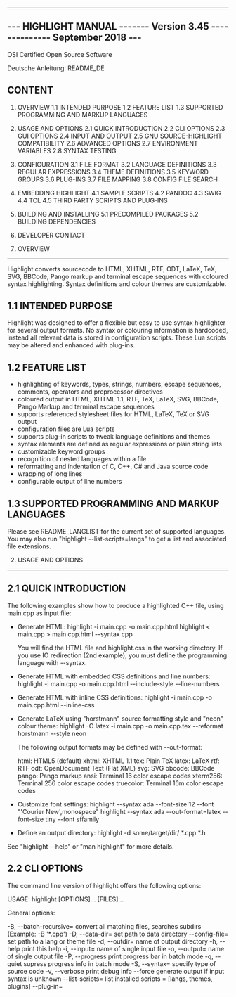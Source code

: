 -------------------------------------------------------------------------------
---  HIGHLIGHT MANUAL -------  Version 3.45   -------------- September 2018 ---
-------------------------------------------------------------------------------

OSI Certified Open Source Software

Deutsche Anleitung: README_DE

CONTENT
-------------------------------------------------------------------------------

1. OVERVIEW
   1.1 INTENDED PURPOSE
   1.2 FEATURE LIST
   1.3 SUPPORTED PROGRAMMING AND MARKUP LANGUAGES

2. USAGE AND OPTIONS
   2.1 QUICK INTRODUCTION
   2.2 CLI OPTIONS
   2.3 GUI OPTIONS
   2.4 INPUT AND OUTPUT
   2.5 GNU SOURCE-HIGHLIGHT COMPATIBILITY
   2.6 ADVANCED OPTIONS
   2.7 ENVIRONMENT VARIABLES
   2.8 SYNTAX TESTING

3. CONFIGURATION
   3.1 FILE FORMAT
   3.2 LANGUAGE DEFINITIONS 
   3.3 REGULAR EXPRESSIONS
   3.4 THEME DEFINITIONS
   3.5 KEYWORD GROUPS
   3.6 PLUG-INS
   3.7 FILE MAPPING
   3.8 CONFIG FILE SEARCH

4. EMBEDDING HIGHLIGHT
   4.1 SAMPLE SCRIPTS
   4.2 PANDOC
   4.3 SWIG
   4.4 TCL
   4.5 THIRD PARTY SCRIPTS AND PLUG-INS

5. BUILDING AND INSTALLING
   5.1 PRECOMPILED PACKAGES
   5.2 BUILDING DEPENDENCIES

6. DEVELOPER CONTACT


1. OVERVIEW
-------------------------------------------------------------------------------

Highlight converts sourcecode to HTML, XHTML, RTF, ODT, LaTeX, TeX, SVG, BBCode, 
Pango markup and terminal escape sequences with coloured syntax highlighting.
Syntax definitions and colour themes are customizable.


1.1 INTENDED PURPOSE
-------------------------------------------------------------------------------

Highlight was designed to offer a flexible but easy to use syntax highlighter
for several output formats. No syntax or colouring information is hardcoded,
instead all relevant data is stored in configuration scripts. These Lua scripts
may be altered and enhanced with plug-ins.


1.2 FEATURE LIST
-------------------------------------------------------------------------------

* highlighting of keywords, types, strings, numbers, escape sequences, comments,
  operators and preprocessor directives
* coloured output in HTML, XHTML 1.1, RTF, TeX, LaTeX, SVG, BBCode, Pango Markup 
  and terminal escape sequences
* supports referenced stylesheet files for HTML, LaTeX, TeX or SVG output
* configuration files are Lua scripts
* supports plug-in scripts to tweak language definitions and themes
* syntax elements are defined as regular expressions or plain string lists
* customizable keyword groups
* recognition of nested languages within a file
* reformatting and indentation of C, C++, C# and Java source code
* wrapping of long lines
* configurable output of line numbers


1.3 SUPPORTED PROGRAMMING AND MARKUP LANGUAGES
-------------------------------------------------------------------------------

Please see README_LANGLIST for the current set of supported languages.
You may also run "highlight --list-scripts=langs" to get a list and associated
file extensions.


2. USAGE AND OPTIONS
-------------------------------------------------------------------------------

2.1 QUICK INTRODUCTION
-------------------------------------------------------------------------------

The following examples show how to produce a highlighted C++ file, using 
main.cpp as input file:

- Generate HTML:
  highlight -i main.cpp -o main.cpp.html
  highlight < main.cpp > main.cpp.html --syntax cpp

  You will find the HTML file and highlight.css in the working directory.
  If you use IO redirection (2nd example), you must define the programming
  language with --syntax.

- Generate HTML with embedded CSS definitions and line numbers:
  highlight -i main.cpp -o main.cpp.html --include-style --line-numbers

- Generate HTML with inline CSS definitions:
  highlight -i main.cpp -o main.cpp.html --inline-css

- Generate LaTeX using "horstmann" source formatting style and "neon" colour
  theme: 
  highlight -O latex -i main.cpp -o main.cpp.tex --reformat horstmann --style neon

  The following output formats may be defined with --out-format:
  
  html:      HTML5 (default)
  xhtml:     XHTML 1.1
  tex:       Plain TeX
  latex:     LaTeX
  rtf:       RTF
  odt:       OpenDocument Text (Flat XML)
  svg:       SVG
  bbcode:    BBCode
  pango:     Pango markup
  ansi:      Terminal 16 color escape codes
  xterm256:  Terminal 256 color escape codes
  truecolor: Terminal 16m color escape codes

- Customize font settings:
  highlight --syntax ada --font-size 12 --font "'Courier New',monospace"
  highlight --syntax ada --out-format=latex --font-size tiny --font sffamily

- Define an output directory:
  highlight -d some/target/dir/ *.cpp *.h

See "highlight --help" or "man highlight" for more details.


2.2 CLI OPTIONS
-------------------------------------------------------------------------------

The command line version of highlight offers the following options:

USAGE: highlight [OPTIONS]... [FILES]...

General options:

 -B, --batch-recursive=<wc>     convert all matching files, searches subdirs
                                  (Example: -B '*.cpp')
 -D, --data-dir=<directory>     set path to data directory
     --config-file=<file>       set path to a lang or theme file
 -d, --outdir=<directory>       name of output directory
 -h, --help                     print this help
 -i, --input=<file>             name of single input file
 -o, --output=<file>            name of single output file
 -P, --progress                 print progress bar in batch mode
 -q, --quiet                    supress progress info in batch mode
 -S, --syntax=<type>            specify type of source code
 -v, --verbose                  print debug info
     --force                    generate output if input syntax is unknown
     --list-scripts=<type>      list installed scripts
                                  <type> = [langs, themes, plugins]
     --plug-in=<script>         execute Lua plug-in script; repeat option to
                                  execute multiple plug-ins
     --plug-in-param=<value>    set plug-in input parameter
     --print-config             print path configuration
     --print-style              print stylesheet only (see --style-outfile)
     --skip=<list>              ignore listed unknown file types
                                  (Example: --skip='bak;c~;h~')
     --start-nested=<lang>      define nested language which starts input
                                  without opening delimiter
     --stdout                   output to stdout (batch mode, --print-style)
     --validate-input           test if input is text, remove Unicode BOM
     --version                  print version and copyright information


Output formatting options:

 -O, --out-format=<format>      output file in given format
                                  <format>=[html, xhtml, latex, tex, odt, rtf,
                                  ansi, xterm256, truecolor, bbcode, pango, svg]
 -c, --style-outfile=<file>     name of style file or print to stdout, if
                                  'stdout' is given as file argument
 -e, --style-infile=<file>      to be included in style-outfile (deprecated)
                                  use a plug-in file instead
 -f, --fragment                 omit document header and footer
 -F, --reformat=<style>         reformats and indents output in given style
                                  <style> = [allman, banner, gnu,
                                  horstmann, java, kr, linux, mozilla, otbs, vtk,
                                  stroustrup, whitesmith, google, pico, lisp]
 -I, --include-style            include style definition in output file
 -J, --line-length=<num>        line length before wrapping (see -V, -W)
 -j, --line-number-length=<num> line number width incl. left padding (default: 5)
 -k, --font=<font>              set font (specific to output format)
 -K, --font-size=<num?>         set font size (specific to output format)
 -l, --line-numbers             print line numbers in output file
 -m, --line-number-start=<cnt>  start line numbering with cnt (assumes -l)
 -s, --style=<style>            set colour style (theme). See --base16
 -t, --replace-tabs=<num>       replace tabs by <num> spaces
 -T, --doc-title=<title>        document title
 -u, --encoding=<enc>           set output encoding which matches input file
                                  encoding; omit encoding info if set to NONE
 -V, --wrap-simple              wrap lines after 80 (default) characters w/o
                                  indenting function parameters and statements
 -W, --wrap                     wrap lines after 80 (default) characters
     --wrap-no-numbers          omit line numbers of wrapped lines
                                  (assumes -l)
 -z, --zeroes                   pad line numbers with 0's
     --base16                   use a theme of the Base16 collection
     --delim-cr                 set CR as end-of-line delimiter (MacOS 9)
     --keep-injections          output plug-in injections in spite of -f
     --kw-case=<case>           change case of case insensitive keywords
                                  <case> =  [upper, lower, capitalize]
     --no-trailing-nl           omit trailing newline
     --no-version-info          omit version info comment


(X)HTML output options:

 -a, --anchors                  attach anchor to line numbers
 -y, --anchor-prefix=<str>      set anchor name prefix
 -N, --anchor-filename          use input file name as anchor prefix
 -C, --print-index              print index with hyperlinks to output files
 -n, --ordered-list             print lines as ordered list items
     --class-name=<name>        set CSS class name prefix;
                                  omit class name if set to NONE
     --inline-css               output CSS within each tag (verbose output)
     --enclose-pre              enclose fragmented output with pre tag 
                                  (assumes -f)


LaTeX output options:

 -b, --babel                    disable Babel package shorthands
 -r, --replace-quotes           replace double quotes by \dq{}
     --beamer                   adapt output for the Beamer package
     --pretty-symbols           improve appearance of brackets and other symbols


RTF output options:

     --page-color               include page color attributes
 -x, --page-size=<ps>           set page size 
                                  <ps> = [a3, a4, a5, b4, b5, b6, letter]
     --char-styles              include character stylesheets


SVG output options:

     --height                   set image height (units allowed)
     --width                    set image width (see --height)


GNU source-highlight compatibility options:

     --doc                      create stand alone document
     --no-doc                   cancel the --doc option
     --css=filename             the external style sheet filename
     --src-lang=STRING          source language
 -t, --tab=INT                  specify tab length
 -n, --line-number[=0]          number all output lines, optional padding
     --line-number-ref[=p]      number all output lines and generate an anchor,
                                  made of the specified prefix p + the line
                                  number  (default='line')
     --output-dir=path          output directory
     --failsafe                 if no language definition is found for the
                                  input, it is simply copied to the output
                                  
2.3 GUI OPTIONS
-------------------------------------------------------------------------------

The Graphical User Interface offers a subset of the CLI's features. It includes
a dynamic preview of the output file's apperarance. Please see screenshots and
screencasts on the project website.
Invoke highlight-gui with the --portable option to let it save its settings
in the binary's current directory (instead of using the registry).


2.4 INPUT AND OUTPUT
-------------------------------------------------------------------------------

If no input or output file name is defined by --input and --output options,
highlight will use stdin and stdout for file processing.
Since version 3.44, reading from stdin can also be triggered by the "-" option.

If no input filename is defined by --input or given at the prompt, highlight is
not able to determine the language type by means of the file extension (except
some scripting languages which are figured out by the shebang in the first input
line). In this case you have to pass highlight the language with --syntax
(this usually should be the file suffix of the source file).
Example: If you want to convert a Python file, highlight needs to load the
py.lang definition. The correct argument of --syntax would be "py".

highlight test.py
highlight < test.py --syntax py       # --syntax option necessary
cat test.py | highlight --syntax py

If there exist multiple suffixes (like C, cc, cpp, h for C++ - files),
they are mapped to a language definition in $CONF_DIR/filetypes.conf.

Highlight enters the batch processing mode if multiple input files are given
or if --batch-recursive is set.
In batch mode, highlight will save the generated files using the original
filename, appending the extension of the chosen output type.
If files in the input directories happen to share the same name, the output
files will be prefixed with their source path name.
The --out-dir option is recommended in batch mode. Use --quiet to improve
performance (recommended for usage in shell scripts).

HTML, TeX, LaTeX and SVG output
-------------------------------

The HTML, TeX, LaTeX and SVG output formats allow to reference a stylesheet
file which contains the formatting information.

In HTML and SVG output, this file contains CSS definitions and is saved as
'highlight.css'. In LaTeX and TeX, it contains macro definitions, and is saved
as 'highlight.sty'.

Name and path of the stylesheet may be modified with --style-outfile.
If the --outdir option is given, all generated output, including stylesheets,
are stored in this directory.

Use --include-style to embed the style information in the output documents
without referencing a stylesheet.

Referenced stylesheets have the advantage to share all formatting information
in a single file, which affects all referencing documents.

With --style-infile you define a file to be included in the final formatting
information of the document. This way you enhance or redefine the default
highlight style definitions without editing generated code.
Note: Using a plug-in script is the preferred way to enhance styling.

Terminal output:
----------------

Since there are limited colours defined for ANSI terminal output, there exists
only one hard coded colour theme with --out-format=ansi. You should therefore
use --out-format=xterm256 to enable output in 256 colours. The 256 colour mode
is supported by recent releases of xterm, rxvt and Putty (among others).
The latest terminal emulators also support 16m colors, this mode is enabled
with --out-format=truecolors.

highlight --out-format=ansi <inputfile> | less -R
highlight --out-format=xterm256 <inputfile> | less -R

Text processing:
----------------

If the language definition is specified as "txt", no highlighting takes place.

highlight -S txt --out-format=latex README > README.tex


2.5 GNU SOURCE-HIGHLIGHT COMPATIBILITY
-------------------------------------------------------------------------------

The command line interface is extensively harmonised with source-highlight
(http://www.gnu.org/software/src-highlite/).

The following highlight options have the same meaning as in source-highlight:
 --input, --output, --help, --version, --out-format, --title, --data-dir,
 --verbose, --quiet

These options were added to enhance compatibility:
 --css, --doc, --failsafe, --line-number, --line-number-ref, --no-doc, --tab,
 --output-dir, --src-lang

These switches provide a common highlighter interface for scripts, plugins etc.


2.6 ADVANCED OPTIONS
-------------------------------------------------------------------------------

Prevent parsing of binary input files
-------------------------------------

If highlight might process untrusted input, you can disable parsing of binary 
files using --validate-input. This flag causes highlight to match the input file 
header with a list of magic numbers. If a binary file type is detected, highlight 
quits with an error message. This switch also removes an UTF-8 BOM in the output.

Highlight nested code without starting delimiter
------------------------------------------------

If a file starts with an embedded code section which misses an appropriate opening
delimiter, the --start-nested option will switch to the nested language mode.
This can be useful with LuaTeX files:
highlight luatex.tex --latex --start-nested=inc_luatex

inc_luatex is a Lua language definition with TeX line comments.
The nested code section has to end with the ending delimiter defined in the host 
language definition.

Test new configuration scripts
------------------------------

The option --config-file helps to test new config files. The argument file must be
a lang or theme.

highlight --config-file xxx.lang --config-file yyy.theme -I

Debug language definitions
--------------------------

Use --verbose to display Lua and syntax data.

Remove an UTF8 BOM:
-------------------

Use --validate-input to get rid of UTF8 byte order marks.

Force output to stdout
----------------------

Use --stdout to write output files in batch mode to stdout.

Portable GUI (Windows build)
----------------------------

Invoke highlight-gui.exe with the --portable switch to save its configuration
in text files instead of the registry.


2.7 ENVIRONMENT VARIABLES
-------------------------------------------------------------------------------

The command line version recognizes these variables:

HIGHLIGHT_DATADIR: sets the path to highlight's configuration scripts
HIGHLIGHT_OPTIONS: may contain command line options, but no input file paths.

2.8 SYNTAX TESTING
-------------------------------------------------------------------------------

Since version 2.45, highlight supports special notations within comments to
test its syntax recognition. See README_TESTCASES for details.


3. CONFIGURATION
-------------------------------------------------------------------------------

3.1 FILE FORMAT
-------------------------------------------------------------------------------

Configuration files are Lua scripts. 
Please refer to http://www.lua.org/manual/5.1/manual.html for more details
about the Lua syntax.

These constructs are sufficient to edit the scripts:

Variable assigment:
name = value
(variables have no type, only values have)

Strings:
string1="string literal with escape: \n"
string2=[[raw string without escape sequence]]

If raw string content starts with "[" or ends with "]", pad the paranthesis
with space to avoid a syntax error. Highlight will strip the string.
If the string is a regular expression containing a set with a character class
like [[:space:]], use string delimiters with a "filler": [=[ regex string ]=]

Comments:
-- line comment
--[[ block comment ]]

Arrays:
array = { first=1, second="2", 3, { 4,5 } }


3.2 LANGUAGE DEFINITIONS
-------------------------------------------------------------------------------

A language definition describes syntax elements of a programming language which
will be highlighted by different colours and font types.
Save the new file in langDefs/, using the following name convention:
<usual extension of sourcecode files>.lang

Examples: PHP -> php.lang, Java -> java.lang
If there exist multiple suffixes, list them in filetypes.conf.


Syntax elements:

Keywords = { Id, List|Regex, Group? }

  Id:    Integer, keyword group id (values 1-4, can be reused for several keyword
          groups)
  List:  List, list of keywords
  Regex: String, regular expression
  Group: Integer, capturing group id of regular expression, defines part of regex
         which should be returned as keyword (optional; if not set, the match
         with the highest group number is returned (counts from left to right))


Comments = { {Block, Nested?, Delimiter={Open, Close?} }

  Block:     Boolean, true if comment is a block comment
  Nested:    Boolean, true if block comments can be nested (optional)
  Delimiter: List, contains open delimiter regex (line comment) or open and close
             delimiter regexes (block comment)


Strings = { Delimiter|DelimiterPairs={Open, Close, Raw?}, Escape?, Interpolation?,
            RawPrefix?, AssertEqualLength? }

  Delimiter:         String, regular expression which describes string delimiters
  DelimiterPairs:    List, includes open and close delimiter expressions if not
                     equal, includes optional Raw flag as boolean which marks
                     delimiter pair to contain a raw string
  Escape:            String, regex of escape sequences (optional)
  Interpolation:     String, regex of interpolation sequences (optional)
  RawPrefix:         String, defines raw string indicator (optional)
  AssertEqualLength: Boolean, set true if delimiters must have the same length


PreProcessor = { Prefix, Continuation? }

  Prefix:        String, regular expression which describes open delimiter
  Continuation:  String, contains line continuation character (optional).


NestedSections = {Lang, Delimiter= {} }

  Lang:      String, name of nested language
  Delimiter: List, contains open and close delimiters of the code section
  

Description:       String, Defines syntax description

Digits:            String, Regular expression which defines digits (optional)

Identifiers:       String, Regular expression which defines identifiers
                   (optional)

Operators:         String, Regular expression which defines operators

EnableIndentation: Boolean, set true if syntax may be reformatted and indented

IgnoreCase:        Boolean, set true if keyword case should be ignored


Global variables:

The following variables are available within a language definition:

HL_LANG_DIR: path of language definition directory (use with Lua dofile function)

Identifiers: Default regex for identifiers
Digits:      Default regex for numbers

The following integer variables represent the internal highlighting states:

HL_STANDARD
HL_STRING
HL_NUMBER
HL_LINE_COMMENT
HL_BLOCK_COMMENT
HL_ESC_SEQ
HL_PREPROC
HL_PREPROC_STRING
HL_OPERATOR
HL_INTERPOLATION
HL_LINENUMBER
HL_KEYWORD
HL_STRING_END
HL_LINE_COMMENT_END
HL_BLOCK_COMMENT_END
HL_ESC_SEQ_END
HL_PREPROC_END
HL_OPERATOR_END
HL_INTERPOLATION_END
HL_KEYWORD_END
HL_EMBEDDED_CODE_BEGIN
HL_EMBEDDED_CODE_END
HL_IDENTIFIER_BEGIN
HL_IDENTIFIER_END
HL_UNKNOWN
HL_REJECT

The function OnStateChange:

This function is a hook which is called if an internal state changes (e.g. from
HL_STANDARD to HL_KEYWORD if a keyword is found). It can be used to alter
the new state or to manipulate syntax elements like keyword lists.

OnStateChange(oldState, newState, token, kwGroupID)

  Hook Event: Highlighting parser state change
  Parameters: oldState:  old state
              newState:  intended new state
              token:     the current token which triggered the new state
              kwGroupID: if newState is HL_KEYWORD, the parameter
                         contains the keyword group ID
  Returns:    Correct state to continue OR HL_REJECT

Return HL_REJECT if the recognized token and state should be discarded; the 
first character of token will be outputted and highlighted as "oldState".

See README_PLUGINS for more available functions.


Example:
--------

Description="C and C++"

Keywords={
  {  Id=1,
   List={"goto", "break", "return", "continue", "asm", "case", "default",
         -- [..]
        }
  },
  -- [..]
}

Strings = {
  Delimiter=[["|']],
  RawPrefix="R",
}

Comments = {
   { Block=true,
     Nested=false,
     Delimiter = { [[\/\*]], [[\*\/]] }  },
   { Block=false,
     Delimiter = { [[//]] } }
}

IgnoreCase=false

PreProcessor = {
  Prefix=[[#]],
  Continuation="\\",
}

Operators=[[\(|\)|\[|\]|\{|\}|\,|\;|\.|\:|\&|\<|\>|\!|\=|\/|\*|\%|\+|\-|\~]]

EnableIndentation=true

-- resolve issue with C++14 number separator syntax
function OnStateChange(oldState, newState, token)

   if token=="'" and oldState==HL_NUMBER and newState==HL_STRING then
      return HL_NUMBER
   end
   
   return newState
end


3.3 REGULAR EXPRESSIONS
-------------------------------------------------------------------------------

Please see README_REGEX for the supported regex constructs.


3.4 THEME DEFINITIONS
-------------------------------------------------------------------------------

Colour themes contain the formatting information of the syntax elements which
are described in language definitions.

The files have to be stored as *.theme in themes/.
Apply a theme with the --style option. Use --base16 to use one of the included
Base16 themes (located in themes/base16/).


Format attributes:

Attributes = {Colour, Bold?, Italic?, Underline? }

Colour:    String, defines colour in HTML hex notation ("#rrggbb")
Bold:      Boolean, true if font should be bold (optional)
Italic:    Boolean, true if font should be italic (optional)
Underline: Boolean, true if font should be underlined (optional)


Theme elements:

Description:   String, Defines theme description

Default        = Attributes (Colour of unspecified text)

Canvas         = Attributes (Background colour )

Number         = Attributes (Formatting of numbers)

Escape         = Attributes (Formatting of escape sequences)

String         = Attributes (Formatting of strings)

Interpolation  = Attributes (Formatting of interpolation sequences)

PreProcessor   = Attributes (Formatting of preprocessor directives)

StringPreProc  = Attributes (Formatting of strings within
                            preprocessor directives)

BlockComment   = Attributes (Formatting of block comments)

LineComment    = Attributes (Formatting of line comments)

LineNum        = Attributes (Formatting of line numbers)

Operator       = Attributes (Formatting of operators)

Keywords= {
  Attributes1,
  Attributes2,
  Attributes3,
  Attributes4,
}

AttributesN: Formatting of keyword group N. There should be at least four items
             to match the number of keyword groups defined in the language
             definitions

Example:

Default        = { Colour="#000000" }
Canvas         = { Colour="#ffffff" }
Number         = { Colour="#000000" }
Escape         = { Colour="#bd8d8b" }
String         = { Colour="#bd8d8b" }
StringPreProc  = { Colour="#bd8d8b" }
BlockComment   = { Colour="#ac2020", Italic=true }
PreProcessor   = { Colour="#000000" }
LineNum        = { Colour="#555555" }
Operator       = { Colour="#000000" }
LineComment = BlockComment

Keywords = {
  { Colour= "#9c20ee", Bold=true },
  { Colour= "#208920" },
  { Colour= "#0000ff" },
  { Colour= "#000000" },
}


3.5 KEYWORD GROUPS
-------------------------------------------------------------------------------

You may define custom keyword groups and corresponding highlighting styles.
This is useful if you want to highlight functions of a third party library,
macros, constants etc.

You define a new group in two steps:

 1. Define a new group in your language definition or plug-in:

    table.insert(Keywords, {
      {Id=5, List = {"ERROR", "DEBUG", "WARN"} }
    })

 2. Add a corresponding highlighting style in your colour theme or plug-in:

    if #Keywords==4 then
        table.insert(Keywords, {Colour= "#ff0000", Bold=true})
    end

It is recommended to define keyword groups in user-defined plugin scripts to
avoid editing of original highlight files.
See the cpp_qt.lua sample plug-in script and README_PLUGINS for details.


3.6 PLUG-INS
-------------------------------------------------------------------------------

The --plug-in option reads the path of a Lua script which overrides or
enhances the settings of theme and language definition files. Plug-ins make
it possible to apply costum settings without the need to edit installed
configuration files.
You can apply multiple plugins by using the --plug-in option more than once.

See README_PLUGINS for a detailed description and examples of packaged plugins.


3.7 FILE MAPPING
-------------------------------------------------------------------------------

The script filetypes.conf assigns file extensions and shebang descriptions to
language definitions.
A configuration is mandatory only if multiple file extensions are linked to
one syntax or if a extension is ambiguous. Otherwise the syntax definition whose
name corresponds to the input file extension will be applied.

Format:

FileMapping={
  {  Lang, Filenames|Extensions|Shebang },
}

Lang:       String, name of language definition
Filenames:  list of strings, contains filenames referring to "Lang"
Extensions: list of strings, contains file extensions referring to "Lang"
Shebang:    String, Regular expression which matches the first line of the input
            file

Behaviour upon ambiguous file extensions:
- CLI: the first association listed here will be used
- GUI: a syntax selection prompt will be shown

Edit the file gui_files/ext/fileopenfilter.conf to add new syntax types to
the GUI's file open filter.


3.8 CONFIG FILE SEARCH
-------------------------------------------------------------------------------

Configuration scripts are searched in the following directories:

1. ~/.highlight/
2. value of the environment variable HIGHLIGHT_DATADIR
3. user defined directory set with --data-dir (deprecated option)
4. /usr/share/highlight/
5. /etc/highlight/ (location of filetypes.conf)
6. current working directory (fallback)

These subdirectories are expected to contain the corresponding scripts:
-langDefs: *.lang
-themes: *.theme
-plugins: *.lua

A custom filetypes.conf may be placed directly in ~/.highlight/.
This search order enables you to enhance the installed scripts without the need
to copy preinstalled files somewhere else.


4. EMBEDDING HIGHLIGHT
-------------------------------------------------------------------------------

4.1 SAMPLE SCRIPTS
-------------------------------------------------------------------------------

See the extras/ subdirectory in the highlight package for some scripts in PHP,
Perl and Python  which invoke highlight and retrieve its output as string.
These scripts may be used as reference to develop plug-ins for other apps.

4.2 PANDOC
-------------------------------------------------------------------------------

PP macros file and tutorial are located in extras/pandoc.
See README.html for usage instruction and example files as reference.

4.3 SWIG
-------------------------------------------------------------------------------

A SWIG interface file is located in extras/swig.
See README_SWIG for installation instructions and the example scripts in Perl,
PHP and Python as programming reference.

4.4 TCL
-------------------------------------------------------------------------------

A TCL extension is located in extras/tcl.
See README_TCL for installation instructions.


4.5 THIRD PARTY SCRIPTS AND PLUG-INS
-------------------------------------------------------------------------------

See the extras/web_plugins subdirectory in the highlight package for
some plugins which integrate highlight in Wiki and Blogging software:

-DokuWiki
-MovableType
-Wordpress
-Serendipity

Other uses of highlight can be found on andre-simon.de
This site shows several use cases of highlight in projects like Webgit, 
Evolution, Inkscape, Ranger and more.


5. BUILDING AND INSTALLING
-------------------------------------------------------------------------------

5.1 PRECOMPILED PACKAGES
-------------------------------------------------------------------------------

The file INSTALL describes the installation from source and includes links to 
precompiled packages.


5.2 BUILDING DEPENDENCIES
-------------------------------------------------------------------------------

Highlight is known to compile with gcc and clang.
It depends on Boost headers and Lua 5.x/LuaJit developer packages.
The optional GUI depends on Qt5 developer packages.
Please see the makefile for further options.


6. DEVELOPER CONTACT
-------------------------------------------------------------------------------

Andre Simon
andre.simon1@gmx.de
http://www.andre-simon.de/

Git project with repository, bug tracker:
https://gitlab.com/saalen/highlight/
https://github.com/andre-simon/highlight (will be set to archive mode)

sf.net project with SVN repository, download mirror, bug tracker, help forum:
http://sourceforge.net/projects/syntaxhighlight/
